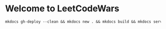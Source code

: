 # Welcome to LeetCodeWars

```md
mkdocs gh-deploy --clean && mkdocs new . && mkdocs build && mkdocs serve
```
